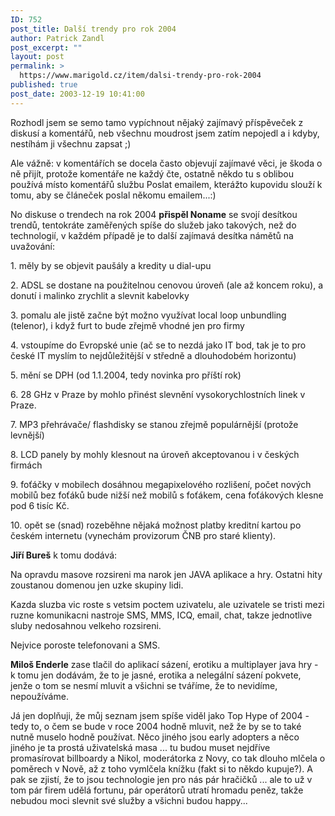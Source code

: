 ```yaml
---
ID: 752
post_title: Další trendy pro rok 2004
author: Patrick Zandl
post_excerpt: ""
layout: post
permalink: >
  https://www.marigold.cz/item/dalsi-trendy-pro-rok-2004
published: true
post_date: 2003-12-19 10:41:00
---
```

<P>Rozhodl jsem se semo tamo vypíchnout nějaký zajímavý příspěveček z diskusí a komentářů, neb všechnu moudrost jsem zatím nepojedl a i kdyby, nestíhám ji všechnu zapsat ;) </P>
<P>Ale vážně: v komentářích se docela často objevují zajímavé věci, je škoda o ně přijít, protože komentáře ne každý čte, ostatně někdo tu s oblibou používá místo komentářů službu Poslat emailem, kterážto kupovidu slouží k tomu, aby se článeček poslal někomu emailem...:)</P>
<P>No diskuse o trendech na rok 2004 <STRONG>přispěl Noname</STRONG> se svojí desítkou trendů, tentokráte zaměřených spíše do služeb jako takových, než do technologií, v každém případě je to další zajímavá desítka námětů na uvažování:</P>
<P>1. měly by se objevit paušály a kredity u dial-upu</P>
<P>2. ADSL se dostane na použitelnou cenovou úroveň (ale až koncem roku), a donutí i malinko zrychlit a slevnit kabelovky</P>
<P>3. pomalu ale jistě začne být možno využívat local loop unbundling (telenor), i když furt to bude zřejmě vhodné jen pro firmy</P>
<P>4. vstoupíme do Evropské unie (ač se to nezdá jako IT bod, tak je to pro české IT myslím to nejdůležitější v středně a dlouhodobém horizontu)</P>
<P>5. mění se DPH (od 1.1.2004, tedy novinka pro příští rok)</P>
<P>6. 28 GHz v Praze by mohlo přinést slevnění vysokorychlostních linek v Praze.</P>
<P>7. MP3 přehrávače/ flashdisky se stanou zřejmě populárnější (protože levnější)</P>
<P>8. LCD panely by mohly klesnout na úroveň akceptovanou i v českých firmách</P>
<P>9. foťáčky v mobilech dosáhnou megapixelového rozlišení, počet nových mobilů bez foťáků bude nižší než mobilů s foťákem, cena foťákových klesne pod 6 tisíc Kč.</P>
<P>10. opět se (snad) rozeběhne nějaká možnost platby kreditní kartou po českém internetu (vynechám provizorum ČNB pro staré klienty). </P>
<P><STRONG>Jiří Bureš</STRONG> k tomu dodává: </P>
<P>Na opravdu masove rozsireni ma narok jen JAVA aplikace a hry. Ostatni hity zoustanou domenou jen uzke skupiny lidi.</P>
<P>Kazda sluzba vic roste s vetsim poctem uzivatelu, ale uzivatele se tristi mezi ruzne komunikacni nastroje SMS, MMS, ICQ, email, chat, takze jednotlive sluby nedosahnou velkeho rozsireni.</P>
<P>Nejvice poroste telefonovani a SMS.</P>
<P><STRONG>Miloš Enderle</STRONG> zase tlačil do aplikací sázení, erotiku a multiplayer java hry - k tomu jen dodávám, že to je jasné, erotika a nelegální sázení pokvete, jenže o tom se nesmí mluvit a všichni se tváříme, že to nevidíme, nepoužíváme.</P>
<P>Já jen doplňuji, že můj seznam jsem spíše viděl jako Top Hype of 2004 - tedy to, o čem se bude v roce 2004 hodně mluvit, než že by se to také nutně muselo hodně používat. Něco jiného jsou early adopters a něco jiného je ta prostá uživatelská masa ... tu budou muset nejdříve promasírovat billboardy a Nikol, moderátorka z Novy, co tak dlouho mlčela o poměrech v Nově, až z toho vymlčela knížku (fakt si to někdo kupuje?). A pak se zjistí, že to jsou technologie jen pro nás pár hračičků ... ale to už v tom pár firem udělá fortunu, pár operátorů utratí hromadu peněz, takže nebudou moci slevnit své služby a všichni budou happy...</P>